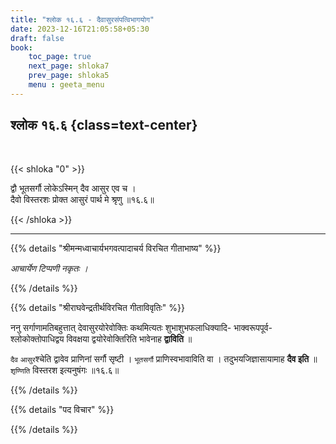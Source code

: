 ```yaml
---
title: "श्लोक १६.६ - दैवासुरसंपत्विभागयोग"
date: 2023-12-16T21:05:58+05:30
draft: false
book:
    toc_page: true
    next_page: shloka7
    prev_page: shloka5
    menu : geeta_menu
---
```




## श्लोक १६.६ {class=text-center}

<br/>

{{< shloka  "0"  >}}

द्वौ भूतसर्गौ लोकेऽस्मिन् दैव आसुर एव च ।  
दैवो विस्तरशः प्रोक्त आसुरं पार्थ मे श्रृणु ॥१६.६॥

{{< /shloka >}}

---


{{% details "श्रीमन्मध्वाचार्यभगवत्पादाचर्य विरचित  गीताभाष्य" %}}

*आचार्येण टिप्पणी नकृतः ।*

{{% /details %}}



{{% details "श्रीराघवेन्द्रतीर्थविरचित गीताविवृतिः" %}}

ननु सर्गाणामतिबहुत्तात् देवासुरयोरेवोक्तिः 
कथमित्यतः शुभाशुभफलाधिक्यादि- भाक्वरूपपूर्व- 
श्लोकोक्तोपाधिद्वय विवक्षया द्वयोरेवोक्तिरिति 
भावेनाह **द्वाविति** ॥

`दैव` `आसुर`श्चेति द्वावेव प्राणिनां सर्गौ सृष्टी । 
`भूतसर्गौ` प्राणिस्वभावाविति वा । 
तदुभयजिज्ञासायामाह **दैव इति** ॥
`शृण्णिति` विस्तरश इत्यनुषंगः ॥१६.६॥

{{% /details %}}



{{% details "पद विचार" %}}


{{% /details %}}
